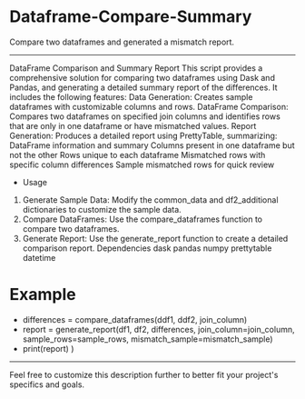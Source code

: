 # Dataframe-Compare-Summary
Compare two dataframes and generated a mismatch report.


---
DataFrame Comparison and Summary Report
This script provides a comprehensive solution for comparing two dataframes using Dask and Pandas, and generating a detailed summary report of the differences. It includes the following features:
Data Generation: Creates sample dataframes with customizable columns and rows.
DataFrame Comparison: Compares two dataframes on specified join columns and identifies rows that are only in one dataframe or have mismatched values.
Report Generation: Produces a detailed report using PrettyTable, summarizing:
DataFrame information and summary
Columns present in one dataframe but not the other
Rows unique to each dataframe
Mismatched rows with specific column differences
Sample mismatched rows for quick review

- Usage
1. Generate Sample Data: Modify the common_data and df2_additional dictionaries to customize the sample data.
2. Compare DataFrames: Use the compare_dataframes function to compare two dataframes.
3. Generate Report: Use the generate_report function to create a detailed comparison report.
Dependencies
dask
pandas
numpy
prettytable
datetime

# Example
- differences = compare_dataframes(ddf1, ddf2, join_column)
- report = generate_report(df1, df2, differences, join_column=join_column, sample_rows=sample_rows, mismatch_sample=mismatch_sample)
- print(report)
)
---
Feel free to customize this description further to better fit your project's specifics and goals.
